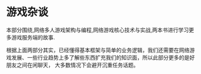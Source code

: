# 游戏杂谈

本部分围绕,网络多人游戏架构与编程,网络游戏核心技术与实战,两本书进行学习更多游戏服务端的故事.

根据上面两部分其实，已经懂得基本框架与简单的业务逻辑，我们还需要在网络游戏发展、一些行业趋势上多了解些东西扩充我们的知识面，所以此部分更多的是好朋友之间在闲聊天，
大多数情况下会避开沉重任务话题。

